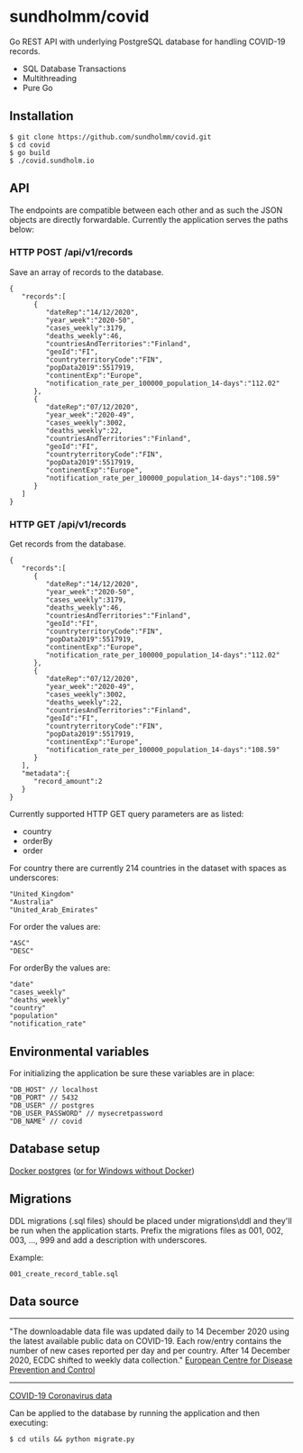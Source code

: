# sundholmm/covid

Go REST API with underlying PostgreSQL database for handling COVID-19 records.

- SQL Database Transactions
- Multithreading
- Pure Go

## Installation

```
$ git clone https://github.com/sundholmm/covid.git
$ cd covid
$ go build
$ ./covid.sundholm.io
```

## API

The endpoints are compatible between each other and as such the JSON objects are directly forwardable.
Currently the application serves the paths below:

### HTTP POST /api/v1/records

Save an array of records to the database.

```
{
   "records":[
      {
         "dateRep":"14/12/2020",
         "year_week":"2020-50",
         "cases_weekly":3179,
         "deaths_weekly":46,
         "countriesAndTerritories":"Finland",
         "geoId":"FI",
         "countryterritoryCode":"FIN",
         "popData2019":5517919,
         "continentExp":"Europe",
         "notification_rate_per_100000_population_14-days":"112.02"
      },
      {
         "dateRep":"07/12/2020",
         "year_week":"2020-49",
         "cases_weekly":3002,
         "deaths_weekly":22,
         "countriesAndTerritories":"Finland",
         "geoId":"FI",
         "countryterritoryCode":"FIN",
         "popData2019":5517919,
         "continentExp":"Europe",
         "notification_rate_per_100000_population_14-days":"108.59"
      }
   ]
}
```

### HTTP GET /api/v1/records

Get records from the database.

```
{
   "records":[
      {
         "dateRep":"14/12/2020",
         "year_week":"2020-50",
         "cases_weekly":3179,
         "deaths_weekly":46,
         "countriesAndTerritories":"Finland",
         "geoId":"FI",
         "countryterritoryCode":"FIN",
         "popData2019":5517919,
         "continentExp":"Europe",
         "notification_rate_per_100000_population_14-days":"112.02"
      },
      {
         "dateRep":"07/12/2020",
         "year_week":"2020-49",
         "cases_weekly":3002,
         "deaths_weekly":22,
         "countriesAndTerritories":"Finland",
         "geoId":"FI",
         "countryterritoryCode":"FIN",
         "popData2019":5517919,
         "continentExp":"Europe",
         "notification_rate_per_100000_population_14-days":"108.59"
      }
   ],
   "metadata":{
      "record_amount":2
   }
}
```

Currently supported HTTP GET query parameters are as listed:

- country
- orderBy
- order

For country there are currently 214 countries in the dataset with spaces as underscores:

```
"United_Kingdom"
"Australia"
"United_Arab_Emirates"
```

For order the values are:

```
"ASC"
"DESC"
```

For orderBy the values are:

```
"date"
"cases_weekly"
"deaths_weekly"
"country"
"population"
"notification_rate"
```

## Environmental variables

For initializing the application be sure these variables are in place:

```
"DB_HOST" // localhost
"DB_PORT" // 5432
"DB_USER" // postgres
"DB_USER_PASSWORD" // mysecretpassword
"DB_NAME" // covid
```

## Database setup

[Docker postgres](https://hub.docker.com/_/postgres) ([or for Windows without Docker](https://www.enterprisedb.com/downloads/postgres-postgresql-downloads))

## Migrations

DDL migrations (.sql files) should be placed under migrations\ddl and they'll be run when the application starts.
Prefix the migrations files as 001, 002, 003, ..., 999 and add a description with underscores.

Example:

```
001_create_record_table.sql
```

## Data source

---

"The downloadable data file was updated daily to 14 December 2020 using the latest available public data on COVID-19. Each row/entry contains the number of new cases reported per day and per country. After 14 December 2020, ECDC shifted to weekly data collection." [European Centre for Disease Prevention and Control](https://www.ecdc.europa.eu/en/publications-data/download-todays-data-geographic-distribution-covid-19-cases-worldwide)

---

[COVID-19 Coronavirus data](https://data.europa.eu/euodp/en/data/dataset/covid-19-coronavirus-data)

Can be applied to the database by running the application and then executing:

```
$ cd utils && python migrate.py
```
